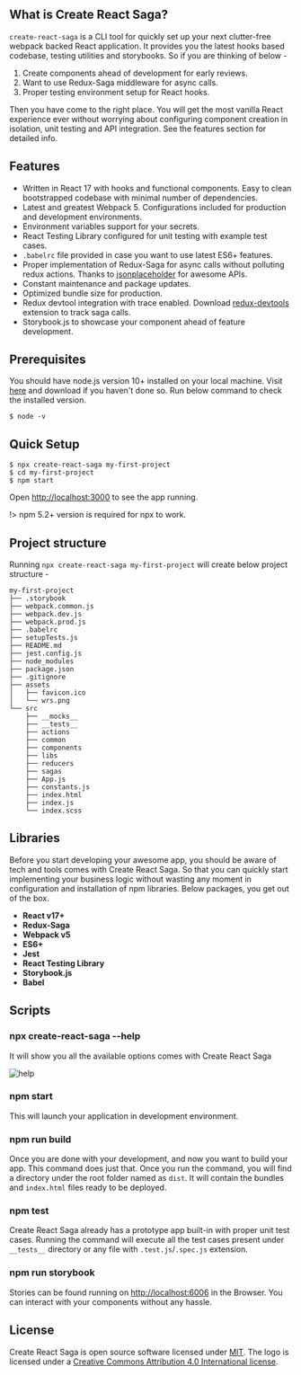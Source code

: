 ## What is Create React Saga?

`create-react-saga` is a CLI tool for quickly set up your next clutter-free webpack backed React application. It provides you the latest hooks based codebase, testing utilities and storybooks. So if you are thinking of below -
1. Create components ahead of development for early reviews.
2. Want to use Redux-Saga middleware for async calls.
3. Proper testing environment setup for React hooks.

Then you have come to the right place. You will get the most vanilla React experience ever without worrying about configuring component creation in isolation, unit testing and API integration. See the features section for detailed info.

## Features
- Written in React 17 with hooks and functional components. Easy to clean bootstrapped codebase with minimal number of dependencies.
- Latest and greatest Webpack 5. Configurations included for production and development environments.
- Environment variables support for your secrets.
- React Testing Library configured for unit testing with example test cases.
- `.babelrc` file provided in case you want to use latest ES6+ features.
- Proper implementation of Redux-Saga for async calls without polluting redux actions. Thanks to <a href="https://jsonplaceholder.typicode.com" target="_blank">jsonplaceholder</a> for awesome APIs.
- Constant maintenance and package updates.
- Optimized bundle size for production.
- Redux devtool integration with trace enabled. Download <a href="https://chrome.google.com/webstore/detail/redux-devtools/lmhkpmbekcpmknklioeibfkpmmfibljd" target="_blank">redux-devtools</a> extension to track saga calls.
- Storybook.js to showcase your component ahead of feature development.

## Prerequisites
You should have node.js version 10+ installed on your local machine. Visit <a href="https://nodejs.org/en/download/" target="_blank">here</a> and download if you haven't done so. Run below command to check the installed version.

```
$ node -v
```
## Quick Setup
```
$ npx create-react-saga my-first-project
$ cd my-first-project
$ npm start
```
Open <u>http://localhost:3000</u> to see the app running.

!> npm 5.2+ version is required for npx to work.

## Project structure
Running `npx create-react-saga my-first-project` will create below project structure -

```
my-first-project
├── .storybook
├── webpack.common.js
├── webpack.dev.js
├── webpack.prod.js
├── .babelrc
├── setupTests.js
├── README.md
├── jest.config.js
├── node_modules
├── package.json
├── .gitignore
├── assets
│   ├── favicon.ico
│   └── wrs.png
└── src
    ├── __mocks__
    ├── __tests__
    ├── actions
    ├── common
    ├── components
    ├── libs
    ├── reducers
    ├── sagas
    ├── App.js
    ├── constants.js
    ├── index.html
    ├── index.js
    └── index.scss
```

## Libraries

Before you start developing your awesome app, you should be aware of tech and tools comes with Create React Saga. So that you can quickly start implementing your business logic without wasting any moment in configuration and installation of npm libraries. Below packages, you get out of the box.

- **React v17+**
- **Redux-Saga**
- **Webpack v5**
- **ES6+**
- **Jest**
- **React Testing Library**
- **Storybook.js**
- **Babel**

## Scripts

### npx create-react-saga --help
It will show you all the available options comes with Create React Saga

<p><img src="https://i.ibb.co/WtWcdZf/help.png" alt="help" border="0"/></p>

### npm start
This will launch your application in development environment.
### npm run build
Once you are done with your development, and now you want to build your app. This command does just that. Once you run the command, you will find a directory under the root folder named as `dist`. It will contain the bundles and `index.html` files ready to be deployed.

### npm test
Create React Saga already has a prototype app built-in with proper unit test cases. Running the command will execute all the test cases present under `__tests__` directory or any file with `.test.js`/`.spec.js` extension.

### npm run storybook
Stories can be found running on <u>http://localhost:6006</u> in the Browser. You can interact with your components without any hassle.
## License

Create React Saga is open source software licensed under <a href="https://github.com/sprakash57/create-react-saga/blob/master/LICENSE" target="_blank">MIT</a>. The logo is licensed under a <a href="https://creativecommons.org/licenses/by/4.0/" target="_blank">Creative Commons Attribution 4.0 International license</a>.
